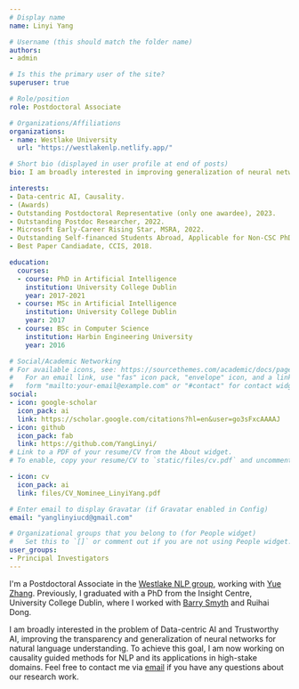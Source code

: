 ```yaml
---
# Display name
name: Linyi Yang

# Username (this should match the folder name)
authors:
- admin

# Is this the primary user of the site?
superuser: true

# Role/position
role: Postdoctoral Associate

# Organizations/Affiliations
organizations:
- name: Westlake University
  url: "https://westlakenlp.netlify.app/"

# Short bio (displayed in user profile at end of posts)
bio: I am broadly interested in improving generalization of neural networks in real natural language understanding, especially for financial applications.

interests:
- Data-centric AI, Causality.
- (Awards)
- Outstanding Postdoctoral Representative (only one awardee), 2023.
- Outstanding Postdoc Researcher, 2022.
- Microsoft Early-Career Rising Star, MSRA, 2022.
- Outstanding Self-financed Students Abroad, Applicable for Non-CSC PhDs (only one winner in Ireland), 2021.
- Best Paper Candiadate, CCIS, 2018.

education:
  courses:
  - course: PhD in Artificial Intelligence
    institution: University College Dublin
    year: 2017-2021
  - course: MSc in Artificial Intelligence
    institution: University College Dublin
    year: 2017
  - course: BSc in Computer Science
    institution: Harbin Engineering University
    year: 2016

# Social/Academic Networking
# For available icons, see: https://sourcethemes.com/academic/docs/page-builder/#icons
#   For an email link, use "fas" icon pack, "envelope" icon, and a link in the
#   form "mailto:your-email@example.com" or "#contact" for contact widget.
social:
- icon: google-scholar
  icon_pack: ai
  link: https://scholar.google.com/citations?hl=en&user=go3sFxcAAAAJ
- icon: github
  icon_pack: fab
  link: https://github.com/YangLinyi/
# Link to a PDF of your resume/CV from the About widget.
# To enable, copy your resume/CV to `static/files/cv.pdf` and uncomment the lines below.

- icon: cv
  icon_pack: ai
  link: files/CV_Nominee_LinyiYang.pdf

# Enter email to display Gravatar (if Gravatar enabled in Config)
email: "yanglinyiucd@gmail.com"

# Organizational groups that you belong to (for People widget)
#   Set this to `[]` or comment out if you are not using People widget.
user_groups:
- Principal Investigators
---
```


I'm a Postdoctoral Associate in the [Westlake NLP group](https://twitter.com/nlpwestlake?lang=en), working with [Yue Zhang](https://frcchang.github.io/). Previously, I graduated with a PhD from the Insight Centre, University College Dublin, where I worked with [Barry Smyth](https://people.ucd.ie/barry.smyth) and Ruihai Dong. 

I am broadly interested in the problem of Data-centric AI and Trustworthy AI, improving the transparency and generalization of neural networks for natural language understanding. To achieve this goal, I am now working on causality guided methods for NLP and its applications in high-stake domains. Feel free to contact me via [email](yanglinyi@westlake.edu.cn) if you have any questions about our research work.
